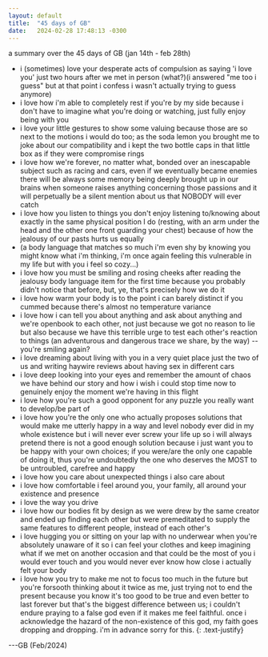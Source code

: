 ```yaml
---
layout: default
title:  "45 days of GB"
date:   2024-02-28 17:48:13 -0300
---
```


a summary over the 45 days of GB (jan 14th - feb 28th) 
  
- i (sometimes) love your desperate acts of compulsion as saying 'i love you' just two hours after we met in person (what?)(i answered "me too i guess" but at that point i confess i wasn't actually trying to guess anymore)
- i love how i'm able to completely rest if you're by my side because i don't have to imagine what you're doing or watching, just fully enjoy being with you
- i love your little gestures to show some valuing because those are so next to the motions i would do too; as the soda lemon you brought me to joke about our compatibility and i kept the two bottle caps in that little box as if they were compromise rings
- i love how we're forever, no matter what, bonded over an inescapable subject such as racing and cars, even if we eventually became enemies there will be always some memory being deeply brought up in our brains when someone raises anything concerning those passions and it will perpetually be a silent mention about us that NOBODY will ever catch
- i love how you listen to things you don't enjoy listening to/knowing about exactly in the same physical position I do (resting, with an arm under the head and the other one front guarding your chest) because of how the jealousy of our pasts hurts us equally
- (a body language that matches so much i'm even shy by knowing you might know what i'm thinking, i'm once again feeling this vulnerable in my life but with you i feel so cozy...) 
- i love how you must be smiling and rosing cheeks after reading the jealousy body language item for the first time because you probably didn't notice that before, but, ye, that's precisely how we do it 
- i love how warm your body is to the point i can barely distinct if you cummed because there's almost no temperature variance
- i love how i can tell you about anything and ask about anything and we're openbook to each other, not just because we got no reason to lie but also because we have this terrible urge to test each other's reaction to things (an adventurous and dangerous trace we share, by the way) -- you're smiling again?
- i love dreaming about living with you in a very quiet place just the two of us and writing haywire reviews about having sex in different cars 
- i love deep looking into your eyes and remember the amount of chaos we have behind our story and how i wish i could stop time now to genuinely enjoy the moment we're having in this flight
- i love how you're such a good opponent for any puzzle you really want to develop/be part of
- i love how you're the only one who actually proposes solutions that would make me utterly happy in a way and level nobody ever did in my whole existence but i will never ever screw your life up so i will always pretend there is not a good enough solution because i just want you to be happy with your own choices; if you were/are the only one capable of doing it, thus you're undoubtedly the one who deserves the MOST to be untroubled, carefree and happy
- i love how you care about unexpected things i also care about
- i love how comfortable i feel around you, your family, all around your existence and presence
- i love the way you drive
- i love how our bodies fit by design as we were drew by the same creator and ended up finding each other but were premeditated to supply the same features to different people, instead of each other's
- i love hugging you or sitting on your lap with no underwear when you're absolutely unaware of it so i can feel your clothes and keep imagining what if we met on another occasion and that could be the most of you i would ever touch and you would never ever know how close i actually felt your body
- i love how you try to make me not to focus too much in the future but you're forsooth thinking about it twice as me, just trying not to end the present because you know it's too good to be true and even better to last forever but that's the biggest difference between us; i couldn't endure praying to a false god even if it makes me feel faithful. once i acknowledge the hazard of the non-existence of this god, my faith goes dropping and dropping. i'm in advance sorry for this.
{: .text-justify}
  
  
   
---GB (Feb/2024)
